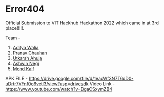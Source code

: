 # Error404
Official Submission to VIT Hackhub Hackathon 2022 which came in at 3rd place!!!!!.

Team - 
1) [Aditya Walia](https://github.com/Walia8416)
2) [Pranav Chauhan](https://github.com/PranavPC2003)
3) [Utkarsh Ahuja](https://github.com/https://github.com/UtkarshAhuja2003)
4) [Ashwin Negi](https://github.com/A5hw1nneg1)
5) [Mohd Kaif](https://github.com/kaif-stack)

APK FILE - https://drive.google.com/file/d/1eacWf3N7T6dD0-uDrtr7VFnf0o6vetl3/view?usp=drivesdk
Video Link - https://www.youtube.com/watch?v=BgaCSxymZB4
